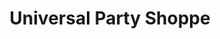 ---
title: "Universal Party Shoppe"
url: /madison-heights/universal-party-shoppe/
shop: Spirituosen
---